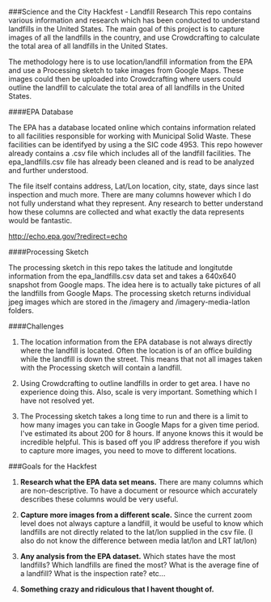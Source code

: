 ###Science and the City Hackfest - Landfill Research
This repo contains various information and research which has been conducted to understand landfills in the United States.  The main goal of this project is to capture images of all the landfills in the country, and use Crowdcrafting to calculate the total area of all landfills in the United States.

The methodology here is to use location/landfill information from the EPA and use a Processing sketch to take images from Google Maps.  These images could then be uploaded into Crowdcrafting where users could outline the landfill to calculate the total area of all landfills in the United States.


####EPA Database

The EPA has a database located online which contains information related to all facilities responsible for working with Municipal Solid Waste.  These facilities can be identifyed by using a the SIC code 4953.  This repo however already contains a .csv file which includes all of the landfill facilities.  The epa_landfills.csv file has already been cleaned and is read to be analyzed and further understood.

The file itself contains address, Lat/Lon location, city, state, days since last inspection and much more.  There are many columns however which I do not fully understand what they represent.  Any research to better understand how these columns are collected and what exactly the data represents would be fantastic.

http://echo.epa.gov/?redirect=echo

####Processing Sketch

The processing sketch in this repo takes the latitude and longitutde information from the epa_landfills.csv data set and takes a 640x640 snapshot from Google maps.  The idea here is to actually take pictures of all the landfills from Google Maps.  The processing sketch returns individual jpeg images which are stored in the /imagery and /imagery-media-latlon folders.  

####Challenges

1) The location information from the EPA database is not always directly where the landfill is located.  Often the location is of an office building while the landfill is down the street.  This means that not all images taken with the Processing sketch will contain a landfill.  

2) Using Crowdcrafting to outline landfills in order to get area.  I have no experience doing this.  Also, scale is very important.  Something which I have not resolved yet.

3) The Processing sketch takes a long time to run and there is a limit to how many images you can take in Google Maps for a given time period.  I've estimated its about 200 for 8 hours.  If anyone knows this it would be incredible helpful.  This is based off you IP address therefore if you wish to capture more images, you need to move to different locations.

###Goals for the Hackfest

1) __Research what the EPA data set means.__ There are many columns which are non-descriptive.  To have a document or resource which accurately describes these columns would be very useful.

2) __Capture more images from a different scale.__  Since the current zoom level does not always capture a landfill, it would be useful to know which landfills are not directly related to the lat/lon supplied in the csv file.  (I also do not know the difference between media lat/lon and LRT lat/lon)

3) __Any analysis from the EPA dataset.__  Which states have the most landfills?  Which landfills are fined the most?  What is the average fine of a landfill?  What is the inspection rate? etc...

4) __Something crazy and ridiculous that I havent thought of.__
